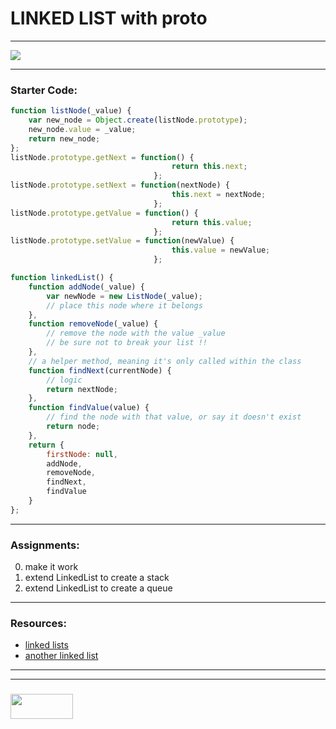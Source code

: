 # LINKED LIST with proto 
___
![](http://xenomachina.com/images/linked-list.png)
___
### Starter Code: 
```javascript
function listNode(_value) {
	var new_node = Object.create(listNode.prototype);
	new_node.value = _value;
	return new_node;
};
listNode.prototype.getNext = function() {
									return this.next;
								};
listNode.prototype.setNext = function(nextNode) {
									this.next = nextNode;
								};
listNode.prototype.getValue = function() {
									return this.value;
								};
listNode.prototype.setValue = function(newValue) {
									this.value = newValue;
								};

function linkedList() {
	function addNode(_value) {
		var newNode = new ListNode(_value);
		// place this node where it belongs
	},
	function removeNode(_value) {
		// remove the node with the value _value
		// be sure not to break your list !!
	},
	// a helper method, meaning it's only called within the class
	function findNext(currentNode) {
		// logic
		return nextNode;
	},
	function findValue(value) {
		// find the node with that value, or say it doesn't exist
		return node;
	},
	return {
		firstNode: null,
		addNode,
		removeNode,
		findNext,
		findValue
	}
};
```
___
### Assignments:
0. make it work
1. extend LinkedList to create a stack
2.  extend LinkedList to create a queue

___  
### Resources:  
* [linked lists](http://www.thatjsdude.com/interview/linkedList.html)  
* [another linked list](http://js-algorithms.tutorialhorizon.com)  

___
___
### <a href="http://elewa.education/blog" target="_blank"><img src="https://user-images.githubusercontent.com/18554853/34921062-506450ae-f97d-11e7-875f-6feeb26ad72d.png" width="100" height="40"/></a>